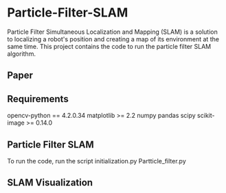 # Particle-Filter-SLAM
Particle Filter Simultaneous Localization and Mapping (SLAM) is a solution to localizing a robot's position and creating a map of its environment at the same time. This project contains the code to run the particle filter SLAM algorithm.

## Paper

## Requirements
opencv-python == 4.2.0.34
matplotlib >= 2.2
numpy
pandas
scipy
scikit-image >= 0.14.0

## Particle Filter SLAM
To run the code, run the script
initialization.py
Partticle_filter.py

## SLAM Visualization

